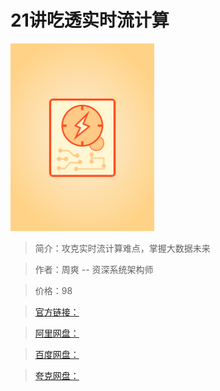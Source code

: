 # 21讲吃透实时流计算

![img](../../assets/CgpVE2ASMxmAERW_AAEoid7Gk00516.png)

> 简介：攻克实时流计算难点，掌握大数据未来

> 作者：周爽 -- 资深系统架构师

> 价格：98

> [官方链接：]()

> [阿里网盘：]()

> [百度网盘：]()

> [夸克网盘：]()
